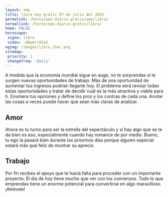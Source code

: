 ```yaml
---
layout: amp
title: libra hoy gratis 07 de julio del 2022 
permalink: /horoscopo-diario-gratis/amp/libra/
normallink: /horoscopo-diario-gratis/libra/
home: FALSE
horoscopo:
 signo: libra
 video: -DQpmrrAIeU
ogimg: /images/libra_char.png
sitemap:
 priority: 1
 changefreq: 'daily'
---
```



A medida que la economía mundial sigue en auge, no te sorprendas si te surgen nuevas oportunidades de trabajo. Más de una oportunidad de aumentar tus ingresos podrían llegarte hoy. El problema será revisar todas estas oportunidades y tratar de decidir cuál es la más atractiva y viable para ti. Enumera tus opciones y define los pros y los contras de cada una. Anotar las cosas a veces puede hacer que sean más claras de analizar.

## Amor

Ahora es tu turno para ser la estrella del espectáculo y si hay algo que se te da bien es eso, especialmente cuando hay romance de por medio. Bueno, tu ego la pasará bien durante los próximos días porque alguien especial estará más que feliz de mostrar su aprecio.

## Trabajo

Por fin recibes el apoyo que te hacía falta para proceder con un importante proyecto. El día de hoy tiene mucho que ver con los comienzos. Todo lo que emprendas tiene un enorme potencial para convertirse en algo maravilloso. ¡Atrévete!